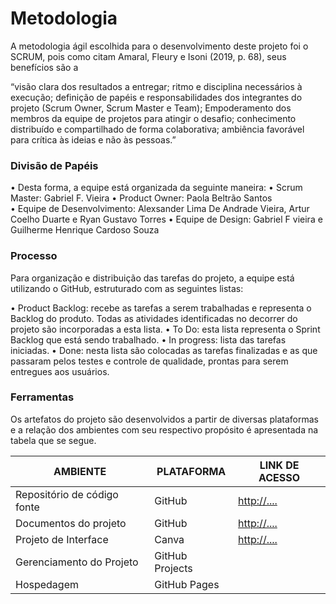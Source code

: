 
# Metodologia

A metodologia ágil escolhida para o desenvolvimento deste projeto foi o SCRUM, pois como citam Amaral, Fleury e Isoni (2019, p. 68), seus benefícios são a
 
“visão clara dos resultados a entregar; ritmo e disciplina necessários à execução; definição de papéis e responsabilidades dos integrantes do projeto (Scrum Owner, Scrum Master e Team); Empoderamento dos membros da equipe de projetos para atingir o desafio; conhecimento distribuído e compartilhado de forma colaborativa; ambiência favorável para crítica às ideias e não às pessoas.”


### Divisão de Papéis

•	Desta forma, a equipe está organizada da seguinte maneira:
•	Scrum Master: Gabriel F. Vieira
•	Product Owner: Paola Beltrão Santos  
•	Equipe de Desenvolvimento: Alexsander Lima De Andrade Vieira, Artur Coelho Duarte e Ryan Gustavo Torres
•	Equipe de Design: Gabriel F vieira e Guilherme Henrique Cardoso Souza



### Processo

Para organização e distribuição das tarefas do projeto, a equipe está utilizando o GitHub, estruturado com as seguintes listas:
 
•	Product Backlog: recebe as tarefas a serem trabalhadas e representa o Backlog do produto. Todas as atividades identificadas no decorrer do projeto são incorporadas a esta lista.
•	To Do: esta lista representa o Sprint Backlog que está sendo trabalhado.
•	In progress: lista das tarefas iniciadas.
•	Done: nesta lista são colocadas as tarefas finalizadas e as que passaram pelos testes e controle de qualidade, prontas para serem entregues aos usuários.


### Ferramentas

Os artefatos do projeto são desenvolvidos a partir de diversas plataformas e a relação dos ambientes com seu respectivo propósito é apresentada na tabela que se segue.

| AMBIENTE                            | PLATAFORMA                         | LINK DE ACESSO                         |
|-------------------------------------|------------------------------------|----------------------------------------|
| Repositório de código fonte         | GitHub                             |[ http://....   ](https://github.com/ICEI-PUC-Minas-PMV-ADS/pmv-ads-2024-1-e1-proj-web-t14-health-web)                         |
| Documentos do projeto               | GitHub                             | [http://....](https://sgapucminasbr-my.sharepoint.com/:w:/g/personal/1529418_sga_pucminas_br/ET6SwasiA-tPve9RwUgSHQQBqzLcYwDb4UXS0WT6zJLT0w?e=ivwdSv)                            |
| Projeto de Interface                | Canva                            | [http://....](https://www.canva.com/design/DAGCESZH_Tc/4uBRQscaktcHQy29QiUc3Q/view?mode=prototype) |
| Gerenciamento do Projeto            | GitHub Projects                    |                            |
| Hospedagem                          | GitHub Pages                       |                            |



